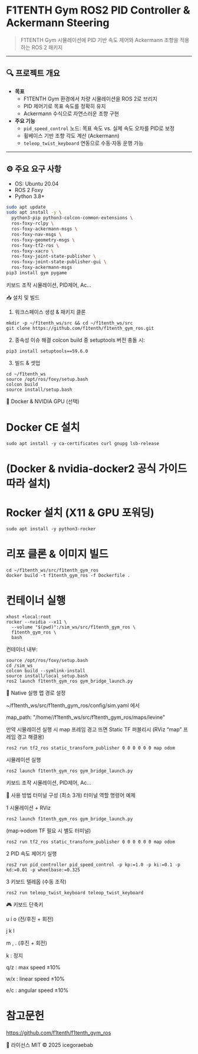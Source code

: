 # F1TENTH Gym ROS2 PID Controller & Ackermann Steering

> F1TENTH Gym 시뮬레이션에 PID 기반 속도 제어와 Ackermann 조향을 적용하는 ROS 2 패키지

---

## 🔍 프로젝트 개요

- **목표**  
  - F1TENTH Gym 환경에서 차량 시뮬레이션을 ROS 2로 브리지  
  - PID 제어기로 목표 속도를 정확히 유지  
  - Ackermann 수식으로 자연스러운 조향 구현  
- **주요 기능**  
  - `pid_speed_control` 노드: 목표 속도 vs. 실제 속도 오차를 PID로 보정  
  - 휠베이스 기반 조향 각도 계산 (Ackermann)  
  - `teleop_twist_keyboard` 연동으로 수동·자동 운행 가능  

---

## ⚙️ 주요 요구 사항

- OS: Ubuntu 20.04  
- ROS 2 Foxy  
- Python 3.8+  

```bash
sudo apt update
sudo apt install -y \
  python3-pip python3-colcon-common-extensions \
  ros-foxy-rclpy \
  ros-foxy-ackermann-msgs \
  ros-foxy-nav-msgs \
  ros-foxy-geometry-msgs \
  ros-foxy-tf2-ros \
  ros-foxy-xacro \
  ros-foxy-joint-state-publisher \
  ros-foxy-joint-state-publisher-gui \
  ros-foxy-ackermann-msgs
pip3 install gym pygame
```
키보드 조작 시뮬레이션, PID제어, Ac…

📥 설치 및 빌드
1. 워크스페이스 생성 & 패키지 클론
```
mkdir -p ~/f1tenth_ws/src && cd ~/f1tenth_ws/src
git clone https://github.com/f1tenth/f1tenth_gym_ros.git
```

2. 종속성 이슈 해결
colcon build 중 setuptools 버전 충돌 시:

```
pip3 install setuptools==59.6.0
```

3. 빌드 & 셋업
```
cd ~/f1tenth_ws
source /opt/ros/foxy/setup.bash
colcon build
source install/setup.bash
```

🐳 Docker & NVIDIA GPU (선택)
# Docker CE 설치
```
sudo apt install -y ca-certificates curl gnupg lsb-release
```
# (Docker & nvidia-docker2 공식 가이드 따라 설치)

# Rocker 설치 (X11 & GPU 포워딩)
```
sudo apt install -y python3-rocker
```
# 리포 클론 & 이미지 빌드
```
cd ~/f1tenth_ws/src/f1tenth_gym_ros
docker build -t f1tenth_gym_ros -f Dockerfile .
```
# 컨테이너 실행
```
xhost +local:root
rocker --nvidia --x11 \
  --volume "$(pwd)":/sim_ws/src/f1tenth_gym_ros \
  f1tenth_gym_ros \
  bash
```
컨테이너 내부:
```
source /opt/ros/foxy/setup.bash
cd /sim_ws
colcon build --symlink-install
source install/local_setup.bash
ros2 launch f1tenth_gym_ros gym_bridge_launch.py
```
🏃 Native 실행
맵 경로 설정

~/f1tenth_ws/src/f1tenth_gym_ros/config/sim.yaml 에서


map_path: "/home/<user>/f1tenth_ws/src/f1tenth_gym_ros/maps/levine"


만약 시뮬레이션 실행 시 map 프레임 경고 뜨면
Static TF 퍼블리시 (RViz “map” 프레임 경고 해결용)
```
ros2 run tf2_ros static_transform_publisher 0 0 0 0 0 0 map odom
```

시뮬레이션 실행
```
ros2 launch f1tenth_gym_ros gym_bridge_launch.py
```
키보드 조작 시뮬레이션, PID제어, Ac…

🚀 사용 방법
터미널 구성 (최소 3개)
터미널	역할	명령어 예제

1	시뮬레이션 + RViz	
```
ros2 launch f1tenth_gym_ros gym_bridge_launch.py
```
(map→odom TF 필요 시 별도 터미널)	
```
ros2 run tf2_ros static_transform_publisher 0 0 0 0 0 0 map odom
```
2	PID 속도 제어기 실행	
```
ros2 run pid_controller pid_speed_control -p kp:=1.0 -p ki:=0.1 -p kd:=0.01 -p wheelbase:=0.325
```
3	키보드 텔레옵 (수동 조작)	
```
ros2 run teleop_twist_keyboard teleop_twist_keyboard
```


🎮 키보드 단축키

   u    i    o        (전/후진 + 회전)
   
   j    k    l
   
   m    ,    .        (후진 + 회전)
   
k : 정지

q/z : max speed ±10%

w/x : linear speed ±10%

e/c : angular speed ±10%



# 참고문헌 

https://github.com/f1tenth/f1tenth_gym_ros

📄 라이선스
MIT © 2025 icegoraebab
